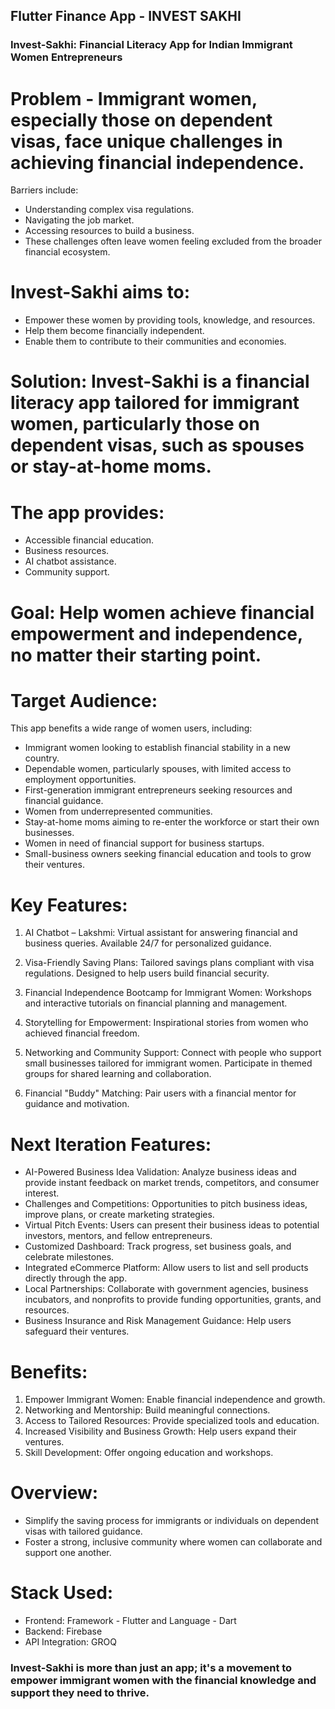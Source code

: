 ## Flutter Finance App - INVEST SAKHI
### Invest-Sakhi: Financial Literacy App for Indian Immigrant Women Entrepreneurs

# Problem - Immigrant women, especially those on dependent visas, face unique challenges in achieving financial independence.

Barriers include:
- Understanding complex visa regulations.
- Navigating the job market.
- Accessing resources to build a business.
- These challenges often leave women feeling excluded from the broader financial ecosystem.

# Invest-Sakhi aims to:
- Empower these women by providing tools, knowledge, and resources.
- Help them become financially independent.
- Enable them to contribute to their communities and economies.

# Solution: Invest-Sakhi is a financial literacy app tailored for immigrant women, particularly those on dependent visas, such as spouses or stay-at-home moms.

# The app provides:
- Accessible financial education.
- Business resources.
- AI chatbot assistance.
- Community support.

# Goal: Help women achieve financial empowerment and independence, no matter their starting point.

# Target Audience:
This app benefits a wide range of women users, including:
- Immigrant women looking to establish financial stability in a new country.
- Dependable women, particularly spouses, with limited access to employment opportunities.
- First-generation immigrant entrepreneurs seeking resources and financial guidance.
- Women from underrepresented communities.
- Stay-at-home moms aiming to re-enter the workforce or start their own businesses.
- Women in need of financial support for business startups.
- Small-business owners seeking financial education and tools to grow their ventures.

# Key Features:

1) AI Chatbot – Lakshmi: Virtual assistant for answering financial and business queries. Available 24/7 for personalized guidance.

2) Visa-Friendly Saving Plans: Tailored savings plans compliant with visa regulations. Designed to help users build financial security.

3) Financial Independence Bootcamp for Immigrant Women: Workshops and interactive tutorials on financial planning and management.

4) Storytelling for Empowerment: Inspirational stories from women who achieved financial freedom.

5) Networking and Community Support: Connect with people who support small businesses tailored for immigrant women. Participate in themed groups for shared learning and collaboration.

6) Financial "Buddy" Matching: Pair users with a financial mentor for guidance and motivation.

# Next Iteration Features:
- AI-Powered Business Idea Validation: Analyze business ideas and provide instant feedback on market trends, competitors, and consumer interest.
- Challenges and Competitions: Opportunities to pitch business ideas, improve plans, or create marketing strategies.
- Virtual Pitch Events: Users can present their business ideas to potential investors, mentors, and fellow entrepreneurs.
- Customized Dashboard: Track progress, set business goals, and celebrate milestones.
- Integrated eCommerce Platform: Allow users to list and sell products directly through the app.
- Local Partnerships: Collaborate with government agencies, business incubators, and nonprofits to provide funding opportunities, grants, and resources.
- Business Insurance and Risk Management Guidance: Help users safeguard their ventures.

# Benefits:

1) Empower Immigrant Women: Enable financial independence and growth.
2) Networking and Mentorship: Build meaningful connections.
3) Access to Tailored Resources: Provide specialized tools and education.
4) Increased Visibility and Business Growth: Help users expand their ventures.
5) Skill Development: Offer ongoing education and workshops.

# Overview:
- Simplify the saving process for immigrants or individuals on dependent visas with tailored guidance.
- Foster a strong, inclusive community where women can collaborate and support one another.

# Stack Used:
- Frontend: Framework - Flutter and Language - Dart
- Backend: Firebase
- API Integration: GROQ

### Invest-Sakhi is more than just an app; it's a movement to empower immigrant women with the financial knowledge and support they need to thrive.
